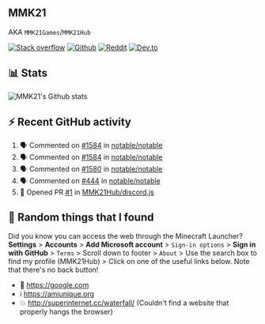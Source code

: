 ## MMK21
AKA `MMK21Games`/`MMK21Hub`

[![Stack overflow](https://img.shields.io/badge/Stack_Overflow-FE7A16?style=for-the-badge&logo=stack-overflow&logoColor=white)](https://stackoverflow.com/users/11519302/mmk21)
[![Github](https://img.shields.io/badge/GitHub-100000?style=for-the-badge&logo=github&logoColor=white)](https://github.com/MMK21Hub)
[![Reddit](https://img.shields.io/badge/Reddit-FF4500?style=for-the-badge&logo=reddit&logoColor=white)](https://www.reddit.com/user/mmk21games)
[![Dev.to](https://img.shields.io/badge/dev.to-0A0A0A?style=for-the-badge&logo=dev.to&logoColor=white)](https://dev.to/mmk21)

## 📊 Stats 

![MMK21's Github stats](https://github-readme-stats.vercel.app/api?username=MMK21Hub&show_icons=true&theme=dark&bg_color=171b22&text_color=CCCCCC&hide_border=true)

## ⚡ Recent GitHub activity

<!--START_SECTION:activity-->
1. 🗣 Commented on [#1584](https://github.com/notable/notable/issues/1584) in [notable/notable](https://github.com/notable/notable)
2. 🗣 Commented on [#1584](https://github.com/notable/notable/issues/1584) in [notable/notable](https://github.com/notable/notable)
3. 🗣 Commented on [#1580](https://github.com/notable/notable/issues/1580) in [notable/notable](https://github.com/notable/notable)
4. 🗣 Commented on [#444](https://github.com/notable/notable/issues/444) in [notable/notable](https://github.com/notable/notable)
5. 💪 Opened PR [#1](https://github.com/MMK21Hub/discord.js/pull/1) in [MMK21Hub/discord.js](https://github.com/MMK21Hub/discord.js)
<!--END_SECTION:activity-->

## 🙂 Random things that I found

Did you know you can access the web through the Minecraft Launcher? **Settings** > **Accounts** > **Add Microsoft account** > `Sign-in options` > **Sign in with GitHub** > `Terms` > Scroll down to footer > `About` > Use the search box to find my profile (MMK21Hub) > Click on one of the useful links below. Note that there's no back button!

* 🔎 <https://google.com>
* ℹ️ <https://amiunique.org>
* 💥 <http://superinternet.cc/waterfall/> (Couldn't find a website that properly hangs the browser)
